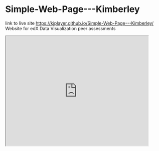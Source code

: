 # Simple-Web-Page---Kimberley
link to live site https://kjplayer.github.io/Simple-Web-Page---Kimberley/
Website for edX Data Visualization peer assessments

 <iframe src="https://kjplayer.github.io/leaflet-map-simple" width="90%" height="350"></iframe>
